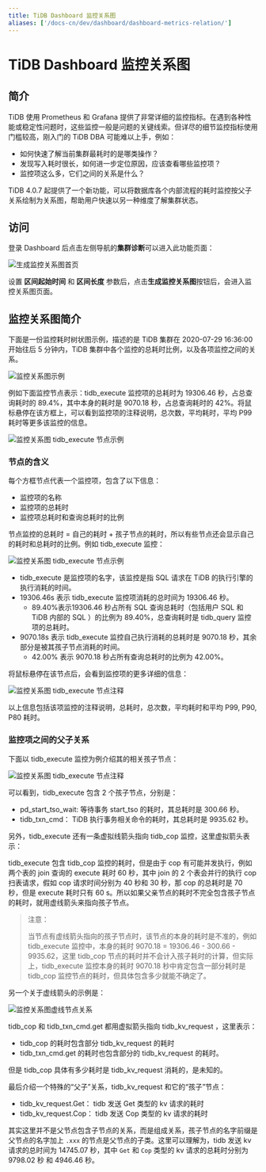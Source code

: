```yaml
---
title: TiDB Dashboard 监控关系图
aliases: ['/docs-cn/dev/dashboard/dashboard-metrics-relation/']
---
```


# TiDB Dashboard 监控关系图

## 简介

TiDB 使用 Prometheus 和 Grafana 提供了非常详细的监控指标。在遇到各种性能或稳定性问题时，这些监控一般是问题的关键线索。但详尽的细节监控指标使用门槛较高，刚入门的 TiDB DBA 可能难以上手，例如：
* 如何快速了解当前集群最耗时的是哪类操作？
* 发现写入耗时很长，如何进一步定位原因，应该查看哪些监控项？
* 监控项这么多，它们之间的关系是什么？

TiDB 4.0.7 起提供了一个新功能，可以将数据库各个内部流程的耗时监控按父子关系绘制为关系图，帮助用户快速以另一种维度了解集群状态。

## 访问

登录 Dashboard 后点击左侧导航的**集群诊断**可以进入此功能页面：

![生成监控关系图首页](/media/dashboard/dashboard-metrics-relation-home.png)

设置 **区间起始时间** 和 **区间长度** 参数后，点击**生成监控关系图**按钮后，会进入监控关系图页面。

## 监控关系图简介

下面是一份监控耗时树状图示例，描述的是 TiDB 集群在 2020-07-29 16:36:00 开始往后 5 分钟内，TiDB 集群中各个监控的总耗时比例，以及各项监控之间的关系。

![监控关系图示例](/media/dashboard/dashboard-metrics-relation-example.png)

例如下面监控节点表示：tidb_execute 监控项的总耗时为 19306.46 秒，占总查询耗时的 89.4%，其中本身的耗时是 9070.18 秒，占总查询耗时的 42%。将鼠标悬停在该方框上，可以看到监控项的注释说明，总次数，平均耗时，平均 P99 耗时等更多该监控的信息。

![监控关系图 tidb_execute 节点示例](/media/dashboard/dashboard-metrics-relation-node-example.png)

### 节点的含义

每个方框节点代表一个监控项，包含了以下信息：

* 监控项的名称
* 监控项的总耗时
* 监控项总耗时和查询总耗时的比例

节点监控的总耗时 = 自己的耗时 + 孩子节点的耗时，所以有些节点还会显示自己的耗时和总耗时的比例。例如 tidb_execute 监控：

![监控关系图 tidb_execute 节点示例](/media/dashboard/dashboard-metrics-relation-node-example1.png)

* tidb_execute 是监控项的名字，该监控是指 SQL 请求在 TiDB 的执行引擎的执行消耗的时间。
* 19306.46s 表示 tidb_execute 监控项消耗的总时间为 19306.46 秒。
  * 89.40%表示19306.46 秒占所有 SQL 查询总耗时（包括用户 SQL 和 TiDB 内部的 SQL ）的比例为 89.40%，总查询耗时是 tidb_query 监控项的总耗时。
* 9070.18s 表示 tidb_execute 监控自己执行消耗的总耗时是 9070.18 秒，其余部分是被其孩子节点消耗的时间。
  * 42.00% 表示 9070.18 秒占所有查询总耗时的比例为 42.00%。

将鼠标悬停在该节点后，会看到监控项的更多详细的信息：

![监控关系图 tidb_execute 节点注释](/media/dashboard/dashboard-metrics-relation-node-example2.png)

以上信息包括该项监控的注释说明，总耗时，总次数，平均耗时和平均 P99, P90, P80 耗时。

### 监控项之间的父子关系

下面以 tidb_execute 监控为例介绍其的相关孩子节点：

![监控关系图 tidb_execute 节点注释](/media/dashboard/dashboard-metrics-relation-relation-example1.png)

可以看到，tidb_execute 包含 2 个孩子节点，分别是：

* pd_start_tso_wait: 等待事务 start_tso 的耗时，其总耗时是 300.66 秒。
* tidb_txn_cmd： TiDB 执行事务相关命令的耗时，其总耗时是 9935.62 秒。

另外，tidb_execute 还有一条虚拟线箭头指向 tidb_cop 监控，这里虚拟箭头表示：

tidb_execute 包含 tidb_cop 监控的耗时，但是由于 cop 有可能并发执行，例如两个表的 join 查询的 execute 耗时 60 秒，其中 join 的 2 个表会并行的执行 cop 扫表请求，假如 cop 请求时间分别为 40 秒和 30 秒，那 cop 的总耗时是 70 秒，但是 execute 耗时只有 60 s。所以如果父亲节点的耗时不完全包含孩子节点的耗时，就用虚线箭头来指向孩子节点。

>注意：
>
>当节点有虚线箭头指向的孩子节点时，该节点的本身的耗时是不准的，例如 tidb_execute 监控中，本身的耗时 9070.18 = 19306.46 - 300.66 - 9935.62，这里 tidb_cop 节点的耗时并不会计入孩子耗时的计算，但实际上，tidb_execute 监控本身的耗时 9070.18 秒中肯定包含一部分耗时是 tidb_cop 监控节点的耗时，但具体包含多少就能不确定了。

另一个关于虚线箭头的示例是：

![监控关系图虚线节点关系](/media/dashboard/dashboard-metrics-relation-relation-example2.png)

tidb_cop 和 tidb_txn_cmd.get 都用虚拟箭头指向 tidb_kv_request ，这里表示：

* tidb_cop 的耗时包含部分 tidb_kv_request 的耗时
* tidb_txn_cmd.get 的耗时也包含部分的 tidb_kv_request 的耗时。

但是 tidb_cop 具体有多少耗时是 tidb_kv_request 消耗的，是未知的。

最后介绍一个特殊的“父子”关系，tidb_kv_request 和它的“孩子”节点：

* tidb_kv_request.Get： tidb 发送 Get 类型的 kv 请求的耗时
* tidb_kv_request.Cop： tidb 发送 Cop 类型的 kv 请求的耗时

其实这里并不是父节点包含子节点的关系，而是组成关系，孩子节点的名字前缀是父节点的名字加上 `.xxx` 的节点是父节点的子类。这里可以理解为，tidb 发送 kv 请求的总时间为 14745.07 秒，其中 `Get` 和 `Cop` 类型的 kv 请求的总耗时分别为 9798.02 秒 和 4946.46 秒。

